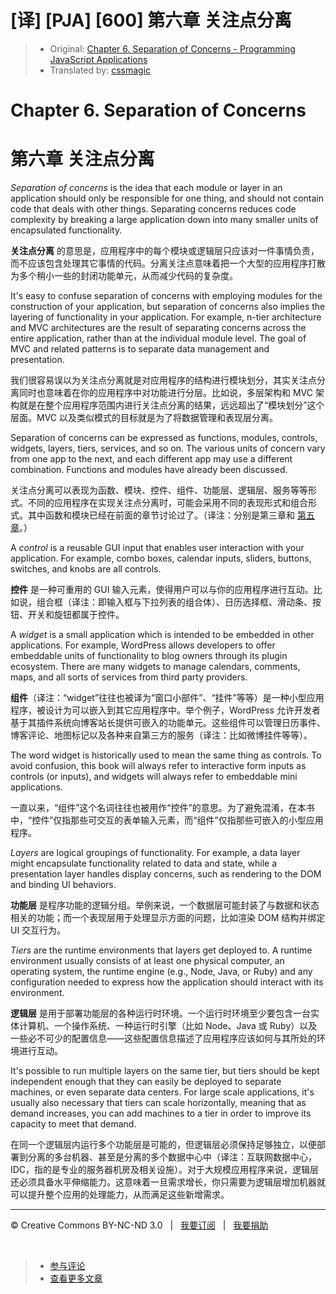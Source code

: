# [译] [PJA] [600] 第六章 关注点分离

> * Original: [Chapter 6. Separation of Concerns - Programming JavaScript Applications](http://chimera.labs.oreilly.com/books/1234000000262/ch06.html)
> * Translated by: [cssmagic](https://github.com/cssmagic)

# Chapter 6. Separation of Concerns

# 第六章 关注点分离

_Separation of concerns_ is the idea that each module or layer in an application should only be responsible for one thing, and should not contain code that deals with other things. Separating concerns reduces code complexity by breaking a large application down into many smaller units of encapsulated functionality.

**关注点分离** 的意思是，应用程序中的每个模块或逻辑层只应该对一件事情负责，而不应该包含处理其它事情的代码。分离关注点意味着把一个大型的应用程序打散为多个稍小一些的封闭功能单元，从而减少代码的复杂度。

It's easy to confuse separation of concerns with employing modules for the construction of your application, but separation of concerns also implies the layering of functionality in your application. For example, n-tier architecture and MVC architectures are the result of separating concerns across the entire application, rather than at the individual module level. The goal of MVC and related patterns is to separate data management and presentation.

我们很容易误以为关注点分离就是对应用程序的结构进行模块划分，其实关注点分离同时也意味着在你的应用程序中对功能进行分层。比如说，多层架构和 MVC 架构就是在整个应用程序范围内进行关注点分离的结果，远远超出了“模块划分”这个层面。MVC 以及类似模式的目标就是为了将数据管理和表现层分离。

Separation of concerns can be expressed as functions, modules, controls, widgets, layers, tiers, services, and so on. The various units of concern vary from one app to the next, and each different app may use a different combination. Functions and modules have already been discussed.

关注点分离可以表现为函数、模块、控件、组件、功能层、逻辑层、服务等等形式。不同的应用程序在实现关注点分离时，可能会采用不同的表现形式和组合形式。其中函数和模块已经在前面的章节讨论过了。（译注：分别是第三章和 [第五章](30)。）

A _control_ is a reusable GUI input that enables user interaction with your application. For example, combo boxes, calendar inputs, sliders, buttons, switches, and knobs are all controls.

**控件** 是一种可重用的 GUI 输入元素，使得用户可以与你的应用程序进行互动。比如说，组合框（译注：即输入框与下拉列表的组合体）、日历选择框、滑动条、按钮、开关和旋钮都属于控件。

A _widget_ is a small application which is intended to be embedded in other applications. For example, WordPress allows developers to offer embeddable units of functionality to blog owners through its plugin ecosystem. There are many widgets to manage calendars, comments, maps, and all sorts of services from third party providers.

**组件**（译注：“widget”往往也被译为“窗口小部件”、“挂件”等等）是一种小型应用程序，被设计为可以嵌入到其它应用程序中。举个例子，WordPress 允许开发者基于其插件系统向博客站长提供可嵌入的功能单元。这些组件可以管理日历事件、博客评论、地图标记以及各种来自第三方的服务（译注：比如微博挂件等等）。

The word widget is historically used to mean the same thing as controls. To avoid confusion, this book will always refer to interactive form inputs as controls (or inputs), and widgets will always refer to embeddable mini applications.

一直以来，“组件”这个名词往往也被用作“控件”的意思。为了避免混淆，在本书中，“控件”仅指那些可交互的表单输入元素，而“组件”仅指那些可嵌入的小型应用程序。

_Layers_ are logical groupings of functionality. For example, a data layer might encapsulate functionality related to data and state, while a presentation layer handles display concerns, such as rendering to the DOM and binding UI behaviors.

**功能层** 是程序功能的逻辑分组。举例来说，一个数据层可能封装了与数据和状态相关的功能；而一个表现层用于处理显示方面的问题，比如渲染 DOM 结构并绑定 UI 交互行为。

_Tiers_ are the runtime environments that layers get deployed to. A runtime environment usually consists of at least one physical computer, an operating system, the runtime engine (e.g., Node, Java, or Ruby) and any configuration needed to express how the application should interact with its environment.

**逻辑层** 是用于部署功能层的各种运行时环境。一个运行时环境至少要包含一台实体计算机、一个操作系统、一种运行时引擎（比如 Node、Java 或 Ruby）以及一些必不可少的配置信息——这些配置信息描述了应用程序应该如何与其所处的环境进行互动。

It's possible to run multiple layers on the same tier, but tiers should be kept independent enough that they can easily be deployed to separate machines, or even separate data centers. For large scale applications, it's usually also necessary that tiers can scale horizontally, meaning that as demand increases, you can add machines to a tier in order to improve its capacity to meet that demand.

在同一个逻辑层内运行多个功能层是可能的，但逻辑层必须保持足够独立，以便部署到分离的多台机器、甚至是分离的多个数据中心中（译注：互联网数据中心，IDC，指的是专业的服务器机房及相关设施）。对于大规模应用程序来说，逻辑层还必须具备水平伸缩能力。这意味着一旦需求增长，你只需要为逻辑层增加机器就可以提升整个应用的处理能力，从而满足这些新增需求。

***

&copy; Creative Commons BY-NC-ND 3.0 &nbsp; | &nbsp; [我要订阅](http://www.cssmagic.net/blog/subscribe) &nbsp; | &nbsp; [我要捐助](http://www.cssmagic.net/blog/donate)

&nbsp;
> * [参与评论](https://github.com/cssmagic/blog/issues/XXXXXXXXXX)
> * [查看更多文章](https://github.com/cssmagic/blog/issues?state=open)
